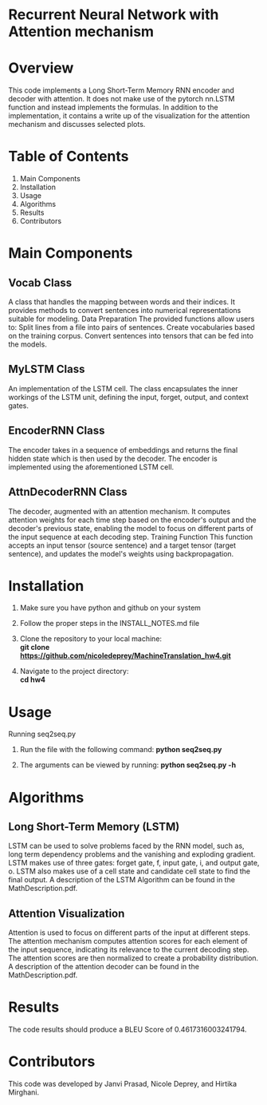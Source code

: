 # Recurrent Neural Network with Attention mechanism
# Overview
This code implements a Long Short-Term Memory RNN encoder and decoder with attention. It does not make use of the pytorch nn.LSTM function and instead implements the formulas. In addition to the implementation, it contains a write up of the visualization for the attention mechanism and discusses selected plots.

# Table of Contents
1. Main Components 
2. Installation
3. Usage
4. Algorithms
5. Results
6. Contributors


# Main Components
## Vocab Class
A class that handles the mapping between words and their indices. It provides methods to convert sentences into numerical representations suitable for modeling.
Data Preparation
The provided functions allow users to:
Split lines from a file into pairs of sentences.
Create vocabularies based on the training corpus.
Convert sentences into tensors that can be fed into the models.

## MyLSTM Class
An implementation of the LSTM cell. The class encapsulates the inner workings of the LSTM unit, defining the input, forget, output, and context gates.

## EncoderRNN Class
The encoder takes in a sequence of embeddings and returns the final hidden state which is then used by the decoder. The encoder is implemented using the aforementioned LSTM cell.

## AttnDecoderRNN Class
The decoder, augmented with an attention mechanism. It computes attention weights for each time step based on the encoder's output and the decoder's previous state, enabling the model to focus on different parts of the input sequence at each decoding step.
Training Function
This function accepts an input tensor (source sentence) and a target tensor (target sentence), and updates the model's weights using backpropagation.



# Installation
1. Make sure you have python and github on your system

2. Follow the proper steps in the INSTALL_NOTES.md file

3. Clone the repository to your local machine:  
   **git clone https://github.com/nicoledeprey/MachineTranslation_hw4.git**

4. Navigate to the project directory:  
**cd hw4**


# Usage
Running seq2seq.py


1. Run the file with the following command:
**python seq2seq.py**

2. The arguments can be viewed by running:
**python seq2seq.py -h**


# Algorithms
## Long Short-Term Memory (LSTM)  
LSTM can be used to solve problems faced by the RNN model, such as, long term dependency problems and the vanishing and exploding gradient. LSTM makes use of three gates: forget gate, f, input gate, i, and output gate, o. LSTM also makes use of a cell state and candidate cell state to find the final output. A description of the LSTM Algorithm can be found in the MathDescription.pdf.


## Attention Visualization  
Attention is used to focus on different parts of the input at different steps. The attention mechanism computes attention scores for each element of the input sequence, indicating its relevance to the current decoding step. The attention scores are then normalized to create a probability distribution. A description of the attention decoder can be found in the MathDescription.pdf.

# Results
The code results should produce a BLEU Score of 0.4617316003241794.

# Contributors
This code was developed by Janvi Prasad, Nicole Deprey, and Hirtika Mirghani.

